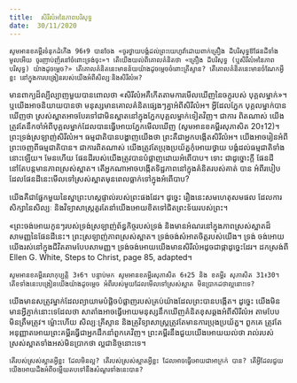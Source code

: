 ```yaml
---
title:  សិរីលំអនៃភាពបរិសុទ្ធ
date:  30/11/2020
---
```


`សូមអានខគម្ពីរទំនុកដំកើង 96៖9 បានចែង «ចូរថ្វាយបង្គំដល់ព្រះយេហូវ៉ាដោយពាក់គ្រឿង ដ៏បរិសុទ្ធឱផែនដីទាំងមូលអើយ ចូរញាប់ញ័រនៅចំពោះទ្រង់ចុះ»។ តើយើងយល់ពីគោលគំនិតថា «គ្រឿង ដ៏បរិសុទ្ធ (ឬសិរីលំអនៃភាពបរិសុទ្ធ) យ៉ាងដូចម្តេច?» តើគោលគំនិតនេះមានន័យយ៉ាងដូចម្តេចចំពោះគ្រីស្ទាន? តើគោលគំនិតនេះមានចំណែកអ្វីខ្លះ នៅក្នុងការបង្រៀនរបស់យើងអំពីសិល្បៈនិងសិរីលំអ?`

មានពាក្យដ៏ល្បីល្បាញមួយបានពោលថា «សិរីលំអគឺកើតតាមការមើលឃើញនៃចក្ខុរបស់ បុគ្គលម្នាក់»។ ឬយើងអាចនិយាយបានថា មនុស្សមានគោលគំនិតផ្សេងៗគ្នាអំពីសិរីលំអ។ អ្វីដែលភ្នែក បុគ្គលម្នាក់បានឃើញថា ស្រស់ស្អាតអាចបែរទៅជាមិនស្អាតនៅក្នុងភ្នែកបុគ្គលម្នាក់ទៀតវិញ។ ជាការ ពិតណាស់ យើងត្រូវតែនឹកចាំអំពីបុគ្គលម្នាក់ដែលបានធ្វើអោយភ្នែកមើលឃើញ (សូមអានខគម្ពីរសុភាសិត 20៖12)។ ព្រះទ្រង់ស្រឡាញ់សិរីលំអ។ ធម្មជាតិបានបង្ហាញយើងថា ព្រះគឺជាអ្នកបង្កើតសិរីលំអ។ យើងអាចរៀនអំពីព្រះចេញពីធម្មជាតិបាន។ ជាការពិតណាស់ យើងត្រូវតែប្រុងប្រយ័ត្នកុំអោយថ្វាយ បង្គំដល់ធម្មជាតិទាំងនោះឡើយ។ មែនហើយ ផែនដីរបស់យើងត្រូវបានបំផ្លាញដោយអំពើបាប។ ទោះ ជាដូច្នោះក្តី ផែនដីនៅតែបន្តមានភាពស្រស់ស្អាត។ តើអ្នកណាអាចបង្កើតទិដ្ឋភាពនៅក្នុងគំនិតរបស់គាត់ បាន អំពីរបៀបដែលផែនដីនេះមើលទៅស្រស់ស្អាតមុនពេលធ្លាក់ទៅក្នុងអំពើបាប?

យើងគឺជាផ្នែកមួយនៃស្នាព្រះហស្តផ្ទាល់របស់ព្រះផងដែរ។ ដូច្នេះ រឿងនេះសមហេតុសមផល ដែលការសិក្សានៃសិល្បៈ និងវិទ្យាសាស្ត្រគួរតែនាំយើងអោយខិតទៅជិតព្រះទ័យរបស់ព្រះ។

«ព្រះចង់អោយកូនៗរបស់ទ្រង់ស្រឡាញ់ព័ន្ធកិច្ចរបស់ទ្រង់ និងមានអំណរនៅក្នុងភាពស្រស់ស្អាតដ៏សាមញ្ញនៃផែនដីនេះ។ ព្រះស្រឡាញ់ភាពស្រស់ស្អាត។ ទ្រង់ចង់សំអាតចិត្តរបស់យើង។ ទ្រង់ ចង់អោយយើងរស់នៅក្នុងជីវិតតាមបែបសាមញ្ញ។ ទ្រង់ចង់អោយយើងមានសិរីលំអដូចជាផ្កាដូច្នេះដែរ។ ដកស្រង់ពី Ellen G. White, Steps to Christ, page 85, adapted។

`សូមអានខគម្ពីរលោកុប្បតិ្ត 3៖6។ បន្ទាប់មក សូមអានខគម្ពីរសុភាសិត 6៖25 និង ខគម្ពីរ សុភាសិត 31៖30។ តើខទាំងនេះបង្រៀនយើងយ៉ាងដូចម្តេច អំពីរបស់មួយដែលមើលទៅស្រស់ស្អាត មិនប្រាកដថាល្អនោះទេ?`

យើងមានសត្រូវម្នាក់ដែលព្យាយាមបំផ្លិចបំផ្លាញរបស់គ្រប់យ៉ាងដែលព្រះបានបង្កើត។ ដូច្នេះ យើងមិនមានអ្វីភ្ញាក់នោះទេដែលថា សាតាំងអាចធ្វើអោយមនុស្សនឹកឃើញគំនិតខុសឆ្គងអំពីសិរីលំអ តាមបែបមិនត្រឹមត្រូវ។ ម្ល៉ោះហើយ សិល្បៈគ្រីស្ទាន និងគ្រូវិទ្យាសាស្ត្រត្រូវតែមានការប្រុងប្រយ័ត្ន។ ពួកគេ ត្រូវតែអនុញ្ញាតអោយព្រះគម្ពីរធ្វើជាអ្នកដឹកនាំពួកគេវិញ។ ព្រះគម្ពីរនឹងជួយយើងអោយយល់ថា រាល់របស់ ស្រស់ស្អាតទាំងអស់មិនប្រាកថា ល្អជានិច្ចនោះទេ។

`តើរបស់ស្រស់ស្អាតអ្វីខ្លះ ដែលមិនល្អ? តើរបស់ស្រស់ស្អាតអ្វីខ្លះ ដែលអាចធ្វើអោយជាអាក្រក់ បាន? តើអ្វីដែលជួយយើងអោយដឹងអំពីចម្លើយតបទៅនឹងសំណួរទាំងនេះបាន?`